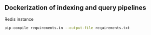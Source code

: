 ## Dockerization of indexing and query pipelines 

Redis instance

```bash
pip-compile requirements.in --output-file requirements.txt
```

